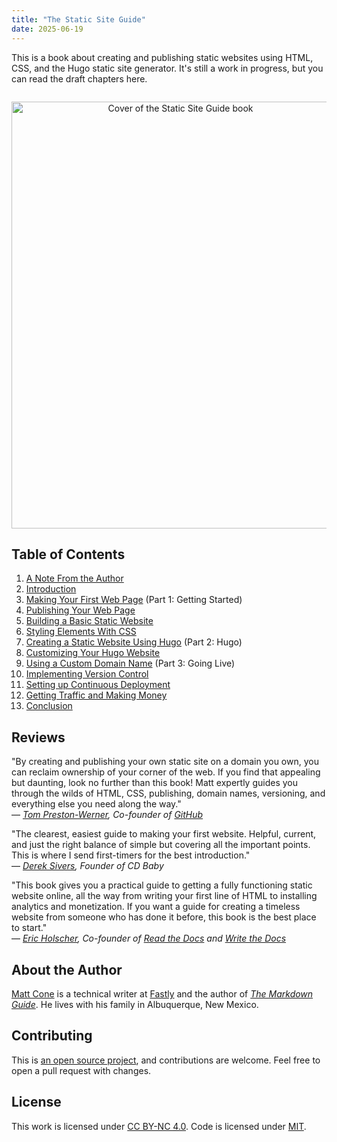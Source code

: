 ```yaml
---
title: "The Static Site Guide"
date: 2025-06-19
---
```


This is a book about creating and publishing static websites using HTML, CSS, and the Hugo static site generator. It's still a work in progress, but you can read the draft chapters here.

<p style="text-align: center; padding-top: 1em">
  <a href="introduction/">
  <img 
       fetchpriority="high"
       width="525"
       height="683"
       srcset="https://staticguide.imgix.net/images/static-site-guide-cover.jpg?w=525&auto=compress,format&dpr=1 1x,
               https://staticguide.imgix.net/images/static-site-guide-cover.jpg?w=525&auto=format&q=40&dpr=2 2x,
               https://staticguide.imgix.net/images/static-site-guide-cover.jpg?w=525&auto=format&q=20&dpr=3 3x"
       src="https://staticguide.imgix.net/images/static-site-guide-cover.jpg"
       class="img-fluid" alt="Cover of the Static Site Guide book"
   >
   </a>
</p>

## Table of Contents

<ol class="toc">
<li class="contents-intro"><a href="authors-note/">A Note From the Author</a></li>
<li class="contents-intro"><a href="introduction/">Introduction</a></li>
<li class="contents">
  <a href="chapter-1-making-your-first-web-page/">Making Your First Web Page</a>
  <span class="part-label">(Part 1: Getting Started)</span>
</li>
<li class="contents"><a href="chapter-2-publishing-your-web-page/">Publishing Your Web Page</a></li>
<li class="contents"><a href="chapter-3-building-a-basic-static-website/">Building a Basic Static Website</a></li>
<li class="contents"><a href="chapter-4-styling-elements-with-css/">Styling Elements With CSS</a></li>
<li class="contents">
  <a href="chapter-5-creating-a-static-website-using-hugo/">Creating a Static Website Using Hugo</a>
  <span class="part-label">(Part 2: Hugo)</span>
</li>
<li class="contents"><a href="chapter-6-customizing-your-hugo-website/">Customizing Your Hugo Website</a></li>
<li class="contents">
  <a href="chapter-7-using-a-custom-domain-name/">Using a Custom Domain Name</a>
  <span class="part-label">(Part 3: Going Live)</span>
</li>
<li class="contents"><a href="chapter-8-implementing-version-control/">Implementing Version Control</a></li>
<li class="contents"><a href="chapter-9-setting-up-continuous-deployment/">Setting up Continuous Deployment</a></li>
<li class="contents"><a href="chapter-10-getting-traffic-and-making-money/">Getting Traffic and Making Money</a></li>
<li class="contents-intro"><a href="conclusion/">Conclusion</a></li>
</ol>

## Reviews

"By creating and publishing your own static site on a domain you own, you can reclaim ownership of your corner of the web. If you find that appealing but daunting, look no further than this book! Matt expertly guides you through the wilds of HTML, CSS, publishing, domain names, versioning, and everything else you need along the way."  
— *[Tom Preston-Werner](https://tom.preston-werner.com/), Co-founder of [GitHub](https://www.github.com)*

"The clearest, easiest guide to making your first website. Helpful, current, and just the right balance of simple but covering all the important points. This is where I send first-timers for the best introduction."  
— *[Derek Sivers](https://sive.rs/), Founder of CD Baby*

"This book gives you a practical guide to getting a fully functioning static website online, all the way from writing your first line of HTML to installing analytics and monetization. If you want a guide for creating a timeless website from someone who has done it before, this book is the best place to start."  
— *[Eric Holscher](https://www.ericholscher.com/), Co-founder of [Read the Docs](https://about.readthedocs.com) and [Write the Docs](https://www.writethedocs.org)*

## About the Author

[Matt Cone](https://www.mattcone.com) is a technical writer at [Fastly](https://www.fastly.com) and the author of [*The Markdown Guide*](https://www.markdownguide.org/). He lives with his family in Albuquerque, New Mexico.

## Contributing

This is [an open source project](https://github.com/mattcone/static-guide), and contributions are welcome. Feel free to open a pull request with changes.

## License

This work is licensed under [CC BY-NC 4.0](https://creativecommons.org/licenses/by-nc/4.0/). Code is licensed under [MIT](https://opensource.org/license/mit).